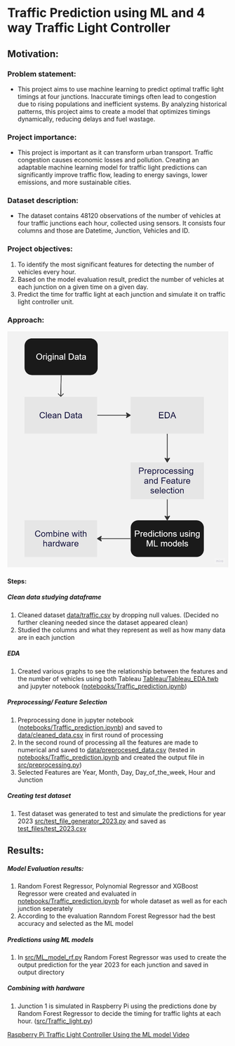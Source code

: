 # Traffic Prediction using ML and 4 way Traffic Light Controller

## Motivation:

### Problem statement:

- This project aims to use machine learning to predict optimal traffic light timings at four junctions. Inaccurate timings often lead to congestion due to rising populations and inefficient systems. By analyzing historical patterns, this project aims to create a model that optimizes timings dynamically, reducing delays and fuel wastage.


### Project importance:

- This project is important as it can transform urban transport. Traffic congestion causes economic losses and pollution. Creating an adaptable machine learning model for traffic light predictions can significantly improve traffic flow, leading to energy savings, lower emissions, and more sustainable cities.


### Dataset description:

- The dataset contains 48120 observations of the number of vehicles at four traffic junctions each hour, collected using sensors. It consists four columns and those are Datetime, Junction, Vehicles and ID.


### Project objectives:
1. To identify the most significant features for detecting the number of vehicles every hour.
2. Based on the model evaluation result, predict the number of vehicles at each junction on a given time on a given day.
3. Predict the time for traffic light at each junction and simulate it on traffic light controller unit.


### Approach:

![**Alt text**](Flowchart.jpg)

#### Steps:

##### Clean data studying dataframe
1. Cleaned dataset [data/traffic.csv](data/traffic.csv) by dropping null values. (Decided no further cleaning needed since the dataset appeared clean)
2. Studied the columns and what they represent as well as how many data are in each junction

##### EDA
1. Created various graphs to see the relationship between the features and the number of vehicles using both Tableau [Tableau/Tableau_EDA.twb](Tableau/Tableau_EDA.twb) and jupyter notebook ([notebooks/Traffic_prediction.ipynb](notebooks/Traffic_prediction.ipynb))

##### Preprocessing/ Feature Selection
1. Preprocessing done in jupyter notebook ([notebooks/Traffic_prediction.ipynb](notebooks/Traffic_prediction.ipynb)) and saved to [data/cleaned_data.csv](data/cleaned_data.csv) in first round of processing
2. In the second round of processing all the features are made to numerical and saved to [data/preprocesed_data.csv](data/preprocesed_data.csv) (tested in [notebooks/Traffic_prediction.ipynb](notebooks/Traffic_prediction.ipynb) and created the output file in [src/preprocessing.py](src/preprocessing.py))
3. Selected Features are Year, Month, Day, Day_of_the_week, Hour and Junction

##### Creating test dataset
1. Test dataset was generated to test and simulate the predictions for year 2023 [src/test_file_generator_2023.py](src/test_file_generator_2023.py) and saved as [test_files/test_2023.csv](test_files/test_2023.csv)

## Results:

##### Model Evaluation results:
1. Random Forest Regressor, Polynomial Regressor and XGBoost Regressor were created and evaluated in [notebooks/Traffic_prediction.ipynb](notebooks/Traffic_prediction.ipynb) for whole dataset as well as for each junction seperately
2. According to the evaluation Ranndom Forest Regressor had the best accuracy and selected as the ML model

##### Predictions using ML models
1. In [src/ML_model_rf.py](src/ML_model_rf.py) Random Forest Regressor was used to create the output prediction for the year 2023 for each junction and saved in output directory

##### Combining with hardware
1. Junction 1 is simulated in Raspberry Pi using the predictions done by Random Forest Regressor to decide the timing for traffic lights at each hour. ([src/Traffic_light.py](src/Traffic_light.py))

[Raspberry Pi Traffic Light Controller Using the ML model Video](Traffic_light_controller_video.mp4)